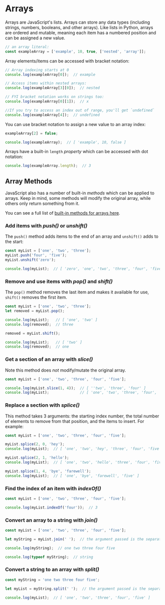 # Arrays


Arrays are JavaScript's lists. Arrays can store any data types (including strings, numbers, booleans, and other arrays). Like lists in Python, arrays are ordered and mutable, meaning each item has a numbered position and can be assigned a new value.

```javascript
// an array literal:
const exampleArray = ['example', 10, true, ['nested', 'array']];
```

Array elements/items can be accessed with bracket notation:

```javascript
// Array indexing starts at 0
console.log(exampleArray[0]);  // example

// Access items within nested arrays:
console.log(exampleArray[3][0]);  // nested

// FYI bracket notation works on strings too:
console.log(exampleArray[0][1]);  // x

//If you try to access an index out of range, you'll get `undefined`
console.log(exampleArray[4]);  // undefined
```

You can use bracket notation to assign a new value to an array index:

```javascript
exampleArray[2] = false;

console.log(exampleArray);  // [ 'example', 10, false ]
```

Arrays have a built-in `length` *property* which can be accessed with dot notation:
```javascript
console.log(exampleArray.length);  // 3
```


## Array Methods

JavaScript also has a number of built-in *methods* which can be applied to arrays. Keep in mind, some methods will modify the original array, while others only return something from it.

You can see a full list of [built-in methods for arrays here](https://developer.mozilla.org/en-US/docs/Web/JavaScript/Reference/Global_Objects/Array).


### Add items with *push()* or *unshift()*

The `push()` method adds items to the end of an array and `unshift()` adds to the start:

```javascript
const myList = ['one', 'two', 'three'];
myList.push('four', 'five');
myList.unshift('zero');

console.log(myList);  // [ 'zero', 'one', 'two', 'three', 'four', 'five' ]
```


### Remove and use items with *pop()* and *shift()*

The `pop()` method removes the last item and makes it available for use, `shift()` removes the first item.

```javascript
const myList = ['one', 'two', 'three'];
let removed = myList.pop();

console.log(myList);   // [ 'one', 'two' ]
console.log(removed);  // three

removed = myList.shift();

console.log(myList);   // [ 'two' ]
console.log(removed);  // one
```


### Get a section of an array with *slice()*

Note this method does *not* modify/mutate the original array.

```javascript
const myList = ['one', 'two', 'three', 'four', 'five'];

console.log(myList.slice(1, 4));  // [ ''two', 'three', 'four' ]
console.log(myList);              // [ 'one', 'two', 'three', 'four', 'five ']
```


### Replace a section with *splice()*

This method takes 3 arguments: the starting index number, the total number of elements to remove from that position, and the items to insert. For example:

```javascript
const myList = ['one', 'two', 'three', 'four', 'five'];

myList.splice(2, 0, 'hey');
console.log(myList);  // [ 'one', 'two', 'hey', 'three', 'four', 'five' ]

myList.splice(2, 1, 'hello');
console.log(myList);  // [ 'one', 'two', 'hello', 'three', 'four', 'five' ]

myList.splice(1, 4, 'bye', 'farewell');
console.log(myList);  // [ 'one', 'bye', 'farewell', 'five' ]
```


### Find the index of an item with *indexOf()*

```javascript
const myList = ['one', 'two', 'three', 'four', 'five'];

console.log(myList.indexOf('four'));  // 3
```


### Convert an array to a string with *join()*

```javascript
const myList = ['one', 'two', 'three', 'four', 'five'];

let myString = myList.join(' ');  // the argument passed is the separator

console.log(myString);  // one two three four five

console.log(typeof myString);  // string
```

### Convert a string to an array with *split()*

```javascript
const myString = 'one two three four five';

let myList = myString.split(' ');  // the argument passed is the separator

console.log(myList);  // [ 'one', 'two', 'three', 'four', 'five' ]
```
